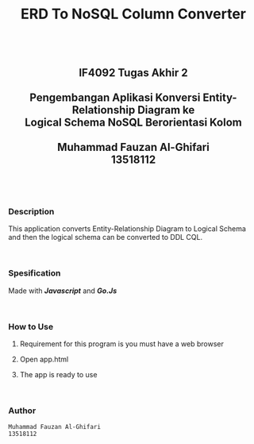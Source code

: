 
   
<h1 align="center">
  <br>
  ERD To NoSQL Column Converter
  <br>
  <br>
</h1>

<h2 align="center">
  <br>
  IF4092 Tugas Akhir 2
  <br>
  <br>
  Pengembangan Aplikasi Konversi Entity-Relationship Diagram ke 
  <br>
  Logical Schema NoSQL Berorientasi Kolom
  <br>
  <br>
  Muhammad Fauzan Al-Ghifari
  <br>
  13518112
  <br>
  <br>
</h2>


&nbsp;
### Description
This application converts Entity-Relationship Diagram to Logical Schema and then
the logical schema can be converted to DDL CQL.

&nbsp;
### Spesification

Made with ___Javascript___ and ___Go.Js___


&nbsp;
### How to Use

1. Requirement for this program is you must have a web browser

2. Open app.html

3. The app is ready to use


&nbsp;
### Author
```
Muhammad Fauzan Al-Ghifari
13518112
```